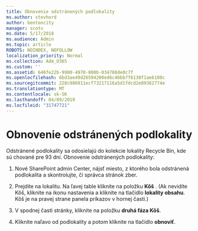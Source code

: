 ```yaml
---
title: Obnovenie odstránených podlokality
ms.author: stevhord
author: bentoncity
manager: scotv
ms.date: 5/17/2018
ms.audience: Admin
ms.topic: article
ROBOTS: NOINDEX, NOFOLLOW
localization_priority: Normal
ms.collection: Adm_O365
ms.custom: ''
ms.assetid: 646fe22b-9980-4970-800b-034788de0c7f
ms.openlocfilehash: 6bd3ae49d26594200ed6c46bb7f6138f1ae6100c
ms.sourcegitcommit: 228c986911ecf73217116a5d1fdcd2e89362774e
ms.translationtype: MT
ms.contentlocale: sk-SK
ms.lasthandoff: 04/09/2019
ms.locfileid: "31747721"
---
```

# <a name="restore-a-deleted-subsite"></a>Obnovenie odstránených podlokality

Odstránené podlokality sa odosielajú do kolekcie lokality Recycle Bin, kde sú chované pre 93 dní. Obnovenie odstránených podlokality:
  
1. Nové SharePoint admin Center, nájsť miesto, z ktorého bola odstránená podlokalita a skontrolujte, či správca stránok zber. 
    
2. Prejdite na lokalitu. Na ľavej table kliknite na položku **Kôš** . (Ak nevidíte Kôš, kliknite na ikonu nastavenia a kliknite na tlačidlo **lokality obsahu**. Kôš je na pravej strane panela príkazov v hornej časti.)
    
3. V spodnej časti stránky, kliknite na položku **druhá fáza Kôš**.
    
4. Kliknite naľavo od podlokality a potom kliknite na tlačidlo **obnoviť**.
    

